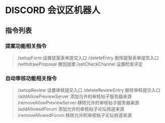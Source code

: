 # DISCORD 会议区机器人

## 指令列表

### 提案功能相关指令

>/setupForm 设置提案表单提交入口
/deleteEntry 删除提案表单提交入口
/withdrawProposal 撤回提案
/setCheckChannel 设置检查评定

### 自动审核功能相关指令

>/setupReview 设置审核提交入口
/deleteReviewEntry 删除审核提交入口
/addAllowPreviewServer 添加允许的审核帖子服务器来源
/removeAllowPreviewServer 移除允许的审核帖子服务器来源
/addAllowedForum 添加允许的审核帖子论坛频道来源
/removeAllowedForum 移除允许的审核帖子论坛频道来源